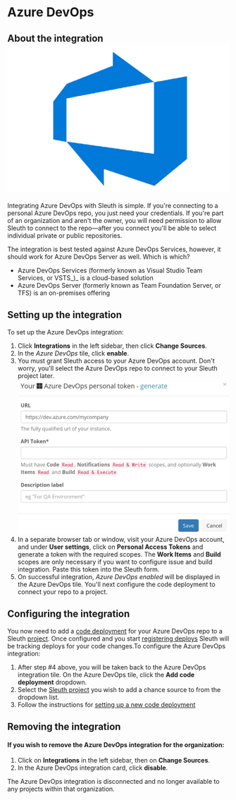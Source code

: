 # Azure DevOps

## About the integration ![](../../.gitbook/assets/devops.png) 

Integrating Azure DevOps with Sleuth is simple. If you're connecting to a personal Azure DevOps repo, you just need your credentials. If you're part of an organization and aren't the owner, you will need permission to allow Sleuth to connect to the repo—after you connect you'll be able to select individual private or public repositories.

The integration is best tested against Azure DevOps Services, however, it should work for Azure DevOps Server as well. Which is which?

* Azure DevOps Services \(formerly known as Visual Studio Team Services, or VSTS_\)_ is a cloud-based solution 
* Azure DevOps Server \(formerly known as Team Foundation Server, or TFS\) is an on-premises offering

## Setting up the integration

To set up the Azure DevOps integration: 

1. Click **Integrations** in the left sidebar, then click **Change Sources**. 
2. In the _Azure DevOps_ tile, click **enable**. 
3. You must grant Sleuth access to your Azure DevOps account.  Don't worry, you'll select the Azure DevOps repo to connect to your Sleuth project later.   ![](../../.gitbook/assets/screenshot-from-2021-08-23-15-14-43.png) 
4. In a separate browser tab or window, visit your Azure DevOps account, and under **User settings**, click on **Personal Access Tokens** and generate a token with the required scopes. The **Work Items** and **Build** scopes are only necessary if you want to configure issue and build integration. Paste this token into the Sleuth form. 
5. On successful integration, _Azure DevOps enabled_ will be displayed in the Azure DevOps tile. You'll next configure the code deployment to connect your repo to a project. 

## Configuring the integration

You now need to add a [code deployment](../../modeling-your-deployments/code-deployments/) for your Azure DevOps repo to a Sleuth [project](../../modeling-your-deployments/projects/). Once configured and you start [registering deploys](../../modeling-your-deployments/code-deployments/how-to-register-a-deploy.md) Sleuth will be tracking deploys for your code changes.To configure the Azure DevOps integration: 

1. After step \#4 above, you will be taken back to the Azure DevOps integration tile. On the Azure DevOps tile, click the **Add code deployment** dropdown. 
2. Select the [Sleuth project](../../modeling-your-deployments/projects/) you wish to add a chance source to from the dropdown list. 
3. Follow the instructions for [setting up a new code deployment](../../settings/project/code-deployments.md)

## Removing the integration

#### If you wish to remove the **Azure DevOps** integration for the organization: 

1. Click on **Integrations** in the left sidebar, then on **Change Sources**. 
2. In the Azure DevOps integration card, click **disable**.

The Azure DevOps integration is disconnected and no longer available to any projects within that organization. 

